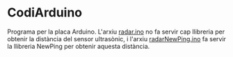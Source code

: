 # CodiArduino
Programa per la placa Arduino. L'arxiu [radar.ino](https://github.com/IuriGuerrero/CodiArduino/blob/main/radar.ino) no fa servir cap llibreria per obtenir la distància del sensor ultrasònic, i l'arxiu [radarNewPing.ino](https://github.com/IuriGuerrero/CodiArduino/blob/main/radarNewPing.ino) fa servir la llibreria NewPing per obtenir aquesta distància.
